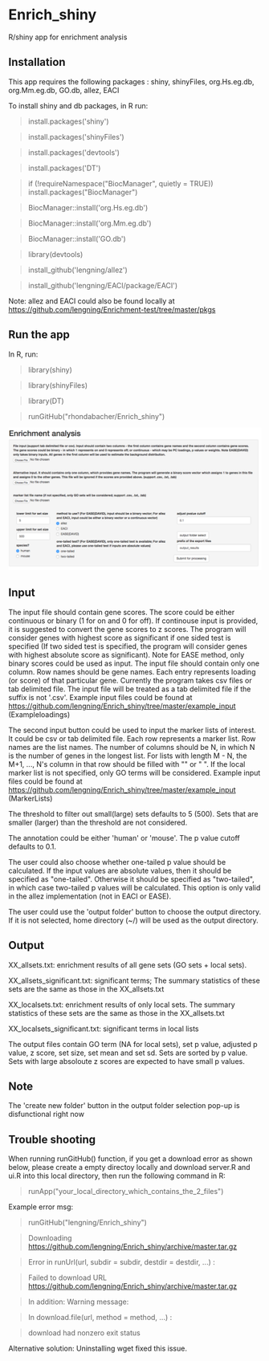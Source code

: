 # Enrich_shiny
R/shiny app for enrichment analysis

## Installation
This app requires the following packages : shiny, shinyFiles, org.Hs.eg.db, org.Mm.eg.db, GO.db, allez, EACI

To install shiny and db packages, in R run:

> install.packages('shiny')

> install.packages('shinyFiles')

> install.packages('devtools')

> install.packages('DT')

> if (!requireNamespace("BiocManager", quietly = TRUE))
    install.packages("BiocManager")
    
> BiocManager::install('org.Hs.eg.db')

> BiocManager::install('org.Mm.eg.db')

> BiocManager::install('GO.db')

> library(devtools)

> install_github('lengning/allez')

> install_github('lengning/EACI/package/EACI')

Note: allez and EACI could also be found locally at https://github.com/lengning/Enrichment-test/tree/master/pkgs

## Run the app

In R, run:

> library(shiny)

> library(shinyFiles)

> library(DT)

> runGitHub("rhondabacher/Enrich_shiny")

![screen](https://github.com/lengning/Enrich_shiny/blob/master/figs/enrich_screenshot.png)

## Input

The input file should contain gene scores. The score could be either continuous or binary (1 for on and 0 for off).
If continouse input is provided, it is suggested to convert the gene scores to z scores. The program will consider genes with highest score as significant if one sided test is specified (If two sided test is specified, the program will consider genes with highest absolute score as significant). 
Note for EASE method, only binary scores could be used as input.
The input file should contain only one column. Row names should be gene names. Each entry represents loading (or score) 
of that particular gene.
Currently the program takes csv files or tab delimited file.
The input file will be treated as a tab delimited file if the suffix is not '.csv'.
Example input files could be found at https://github.com/lengning/Enrich_shiny/tree/master/example_input   (Exampleloadings)

The second input button could be used to input the marker lists of interest. It could be csv or tab delimited file. Each row represents a marker list. 
Row names are the list names. The number of columns should be N, in which N is the number of genes in the longest list. 
For lists with length M - N, the M+1, ..., N's column in that row should be filled with "" or " ". If the local marker list
is not specified, only GO terms will be considered. 
Example input files could be found at https://github.com/lengning/Enrich_shiny/tree/master/example_input   (MarkerLists)

The threshold to filter out small(large) sets defaults to 5 (500). Sets that are smaller (larger) than the threshold are not considered.

The annotation could be either 'human' or 'mouse'. The p value cutoff defaults to 0.1.

The user could also choose whether one-tailed p value should be calculated. If the input values are absolute values, then it should be specified as "one-tailed". Otherwise it should be specified as "two-tailed", in which case two-tailed p values will be calculated. This option is only valid in the allez implementation (not in EACI or EASE).

The user could use the 'output folder' button to choose the output directory. If it is not selected, home directory (~/) will be used
as the output directory. 

## Output

XX_allsets.txt: enrichment results of all gene sets (GO sets + local sets). 

XX_allsets_significant.txt: significant terms; The summary statistics of these sets are the same as those in the XX_allsets.txt

XX_localsets.txt: enrichment results of only local sets. The summary statistics of these sets are the same as those in the XX_allsets.txt

XX_localsets_significant.txt: significant terms in local lists


The output files contain GO term (NA for local sets), set p value, adjusted p value, z score, set size, set mean and set sd. Sets are sorted by p value. Sets with large absoloute z scores are expected to have small p values.


## Note

The 'create new folder' button in the output folder selection pop-up is disfunctional right now


## Trouble shooting
When running runGitHub() function, if you get a download error as shown below, please create a empty directoy locally and download server.R and ui.R into this local directory, then run the following command in R: 

> runApp("your_local_directory_which_contains_the_2_files")


Example error msg:

> runGitHub("lengning/Enrich_shiny")

> Downloading https://github.com/lengning/Enrich_shiny/archive/master.tar.gz

> Error in runUrl(url, subdir = subdir, destdir = destdir, ...) :

>   Failed to download URL https://github.com/lengning/Enrich_shiny/archive/master.tar.gz

> In addition: Warning message:

> In download.file(url, method = method, ...) :

>   download had nonzero exit status
  
Alternative solution: Uninstalling wget fixed this issue.
